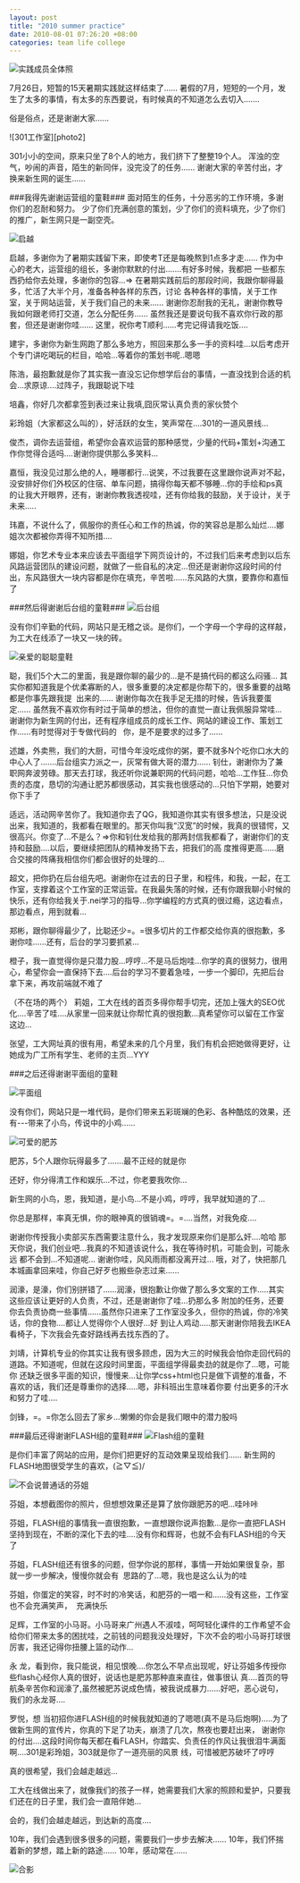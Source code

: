 ```yaml
---
layout: post
title: "2010 summer practice"
date: 2010-08-01 07:26:20 +08:00
categories: team life college
---
```

![实践成员全体照][photo1]

7月26日，短暂的15天暑期实践就这样结束了......
暑假的7月，短短的一个月，发生了太多的事情，有太多的东西要说，有时候真的不知道怎么去切入.......

俗是俗点，还是谢谢大家......

![301工作室][photo2]

301小小的空间，原来只坐了8个人的地方，我们挤下了整整19个人。
浑浊的空气，吵闹的声音，陌生的新同伴，没完没了的任务......
谢谢大家的辛苦付出，才换来新生网的诞生......

###我得先谢谢运营组的童鞋###
面对陌生的任务，十分恶劣的工作环境，多谢你们的忍耐和努力。
少了你们充满创意的策划，少了你们的资料填充，少了你们的推广，新生网只是一副空壳。<!--more-->

![启越][photo3]

启越，多谢你为了暑期实践留下来，即使考T还是每晚熬到1点多才走......
作为中心的老大，运营组的组长，多谢你默默的付出.......有好多时候，我都把
一些都东西扔给你去处理，多谢你的包容...=&gt;
在暑期实践前后的那段时间，我跟你聊得最多，忙活了大半个月，准备各种各样的东西，讨论
各种各样的事情，关于工作室，关于网站运营，关于我们自己的未来......
谢谢你忍耐我的无礼，谢谢你教导我如何跟老师打交道，怎么分配任务......
虽然我还是要说句我不喜欢你行政的那套，但还是谢谢你哇......
这里，祝你考T顺利......考完记得请我吃饭....

建宇，多谢你为新生网跑了那么多地方，照回来那么多一手的资料哇...以后考虑开个专门讲吃喝玩的栏目，哈哈...等着你的策划书呢..嗯嗯

陈浩，最抱歉就是你了其实我一直没忘记你想学后台的事情，一直没找到合适的机会...求原谅....过阵子，我跟聪说下哇

培鑫，你好几次都拿签到表过来让我填,囧灰常认真负责的家伙赞个

彩玲姐（大家都这么叫的），好活跃的女生，笑声常在....301的一道风景线...

俊杰，调你去运营组，希望你会喜欢运营的那种感觉，少量的代码+策划+沟通工作你觉得合适吗....谢谢你提供那么多笑料...

嘉恒，我没见过那么绝的人，睡哪都行...说笑，不过我要在这里跟你说声对不起，没安排好你们外校区的住宿、单车问题，搞得你每天都不够睡...你的手绘和ps真的让我大开眼界，还有，谢谢你教我透视哇，还有你给我的鼓励，关于设计，关于未来.....

玮嘉，不说什么了，佩服你的责任心和工作的热诚，你的笑容总是那么灿烂....娜姐次次都被你弄得不知所措....

娜姐，你艺术专业本来应该去平面组学下网页设计的，不过我们后来考虑到以后东风路运营团队的建设问题，就做了一些自私的决定...但还是谢谢你这段时间的付出，东风路很大一块内容都是你在填充，辛苦啦......东风路的大旗，要靠你和嘉恒了


###然后得谢谢后台组的童鞋###
![后台组][photo4]

没有你们辛勤的代码，网站只是无稽之谈。是你们，一个字母一个字母的这样敲，为工大在线添了一块又一块的砖。

![亲爱的聪聪童鞋][photo5]

聪，我们5个大二的里面，我是跟你聊的最少的...是不是搞代码的都这么闷骚...
其实你都知道我是个优柔寡断的人，很多重要的决定都是你帮下的，很多重要的战略都是你事先跟我提  出来的......
谢谢你每次在我手足无措的时候，告诉我要蛋定......
虽然我不喜欢你有时过于简单的想法，但你的直觉一直让我佩服异常哇...
谢谢你为新生网的付出，还有程序组成员的成长工作、网站的建设工作、策划工作......有时觉得对于专做代码的   你，是不是要求的过多了......

述雄，外卖熊，我们的大厨，可惜今年没吃成你的粥，要不就多N个吃你口水大的中心人了.......后台组实力派之一，灰常有做大哥的潜力......
钊仕，谢谢你为了兼职网奔波劳碌。那天去打球，我还听你说兼职网的代码问题，哈哈...工作狂...你负责的态度，恳切的沟通让肥苏都很感动，其实我也很感动的...只怕下学期，她要对你下手了

适远，活动网辛苦你了。我知道你去了QG，我知道你其实有很多想法，只是没说出来，我知道的，我都看在眼里的。那天你叫我“汉宽”的时候，我真的很错愕，又 很高兴。你变了...不是么？=&gt;你和钊仕发给我的那两封信我都看了，谢谢你们的支持和鼓励....以后，要继续把团队的精神发扬下去，把我们的高 度推得更高......磨合交接的阵痛我相信你们都会很好的处理的...

超文，把你扔在后台组先吧。谢谢你在过去的日子里，和程伟，和我，一起，在工作室，支撑着这个工作室的正常运营。在我最失落的时候，还有你跟我聊小时候的快乐，还有你给我关于.nei学习的指导...你学编程的方式真的很过瘾，这边看点，那边看点，用到就看...

郑彬，跟你聊得最少了，比聪还少=。=很多切片的工作都交给你真的很抱歉，多谢你哇......还有，后台的学习要抓紧...

橙子，我一直觉得你是只潜力股...哼哼...不是马后炮哇...你学的真的很努力，很用心，希望你会一直保持下去....后台的学习不要着急哇，一步一个脚印，先把后台拿下来，再攻前端就不难了

（不在场的两个）
莉姐，工大在线的首页多得你帮手切完，还加上强大的SEO优化....辛苦了哇....从家里一回来就让你帮忙真的很抱歉...真希望你可以留在工作室这边...

张望，工大网址真的很有用，希望未来的几个月里，我们有机会把她做得更好，让她成为广工所有学生、老师的主页...YYY

###之后还得谢谢平面组的童鞋

![平面组][photo6]

没有你们，网站只是一堆代码，是你们带来五彩斑斓的色彩、各种酷炫的效果，还有---带来了小鸟，传说中的小鸡......

![可爱的肥苏][photo7]

肥苏，5个人跟你玩得最多了.......最不正经的就是你

还好，你分得清工作和娱乐...不过，你老要我吹你...

新生网的小鸟，恩，我知道，是小鸟...不是小鸡，哼哼，我早就知道的了...

你总是那样，率真无惧，你的眼神真的很销魂=。=....当然，对我免疫....

谢谢你传授我小卖部买东西需要注意什么，我才发现原来你们是那么奸....哈哈
那天你说，我们创业吧...我真的不知道该说什么，我在等待时机，可能会到，可能永远
都不会到...不知道呢...
谢谢你哇，风风雨雨都没离开过...
哦，对了，快把那几本城画拿回来哇，你自己好歹也搬些杂志过来......

润濠，是濠，你们别拼错了......润濠，很抱歉让你做了那么多文案的工作.....其实这些应该让更好的人负责，不过，还是谢谢你了哇...扔那么多 附加的任务，还要你去负责协商一些事情......虽然你只进来了工作室没多久，但你的热诚，你的冷笑话，你的食物....都让人觉得你个人很好...好 到让人鸡动.....那天谢谢你陪我去IKEA看椅子，下次我会先查好路线再去找东西的了。

刘靖，计算机专业的你其实让我有很多顾虑，因为大三的时候我会怕你走回代码的道路。不知道呢，但就在这段时间里面，平面组学得最卖劲的就是你了...嗯，可能你 还缺乏很多平面的知识，慢慢来...让你学css+html也只是做下调整的准备，不喜欢的话，我们还是尊重你的选择.....嗯，非科班出生意味着你要 付出更多的汗水和努力了哇....

剑锋，=。=你怎么回去了家乡...懒懒的你会是我们眼中的潜力股吗

###最后还得谢谢FLASH组的童鞋###
![Flash组的童鞋][photo9]

是你们丰富了网站的应用，是你们把更好的互动效果呈现给我们......
新生网的FLASH地图很受学生的喜欢，(≧▽≦)/

![不会说普通话的芬姐][photo10]

芬姐，本想截图你的照片，但想想效果还是算了放你跟肥苏的吧...哇咔咔

芬姐，FLASH组的事情我一直很抱歉，一直想跟你说声抱歉...是你一直把FLASH坚持到现在，不断的深化下去的哇....没有你和辉哥，也就不会有FLASH组的今天了

芬姐，FLASH组还有很多的问题，但学你说的那样，事情一开始如果很复杂，那就一步一步解决，慢慢你就会有  思路的了...嗯，我也是这么认为的哇

芬姐，你蛋定的笑容，时不时的冷笑话，和肥芬的一唱一和......没有这些，工作室也不会充满笑声，  充满快乐

足辉，工作室的小马哥。小马哥来广州遇人不淑哇，呵呵轻化课件的工作希望不会给你们带来太多的困扰哇，之前钱的问题我没处理好，下次不会的啦小马哥打球很厉害，我还记得你扭腰上篮的动作...

永 龙，看到你，我只能说，相见恨晚....你怎么不早点出现呢，好让芬姐多传授你些flash心经你人真的很好，说话也是肥苏那种直来直往，做事很认 真....首页的导航条辛苦你和润濠了,虽然被肥苏说成色情，被我说成暴力......好吧，恶心说句，我们的永龙哥....

罗悦，想 当初招你进FLASH组的时候我就知道的了嗯嗯(真不是马后炮啊).....为了做新生网的宣传片，你真的下足了功夫，崩溃了几次，熬夜也要赶出来， 谢谢你的付出....这段时间你每天都在看FLASH，你踏实、负责任的作风让我很泪牛满面啊....301是彩玲姐，303就是你了一道亮丽的风景 线，可惜被肥苏破坏了哼哼

真的很希望，我们会越走越远...

工大在线做出来了，就像我们的孩子一样，她需要我们大家的照顾和爱护，只要我们还在的日子里，我们会一直陪伴她...

会的，我们会越走越远，到达新的高度....

10年，我们会遇到很多很多的问题，需要我们一步步去解决......
10年，我们怀揣着新的梦想，踏上新的路途......
10年，感动常在......

![合影][photo11]


[photo1]:
[photo2]:http://farm5.static.flickr.com/4131/5052956553_aa958e08c8_b.jpg
[photo3]:http://farm5.static.flickr.com/4106/5052954287_f2f7098acd_m.jpg
[photo4]:http://farm5.static.flickr.com/4146/4981476121_24cb266d3e_z.jpg
[photo5]:http://farm5.static.flickr.com/4133/5052957377_e32cb799fb_m.jpg
[photo6]:http://farm5.static.flickr.com/4107/5052957607_74a3087daf_z.jpg
[photo7]:http://farm5.static.flickr.com/4089/5052955279_a1d3572628_m.jpg
[photo9]:http://farm5.static.flickr.com/4084/5052954991_98225a01d4_z.jpg
[photo10]:http://farm5.static.flickr.com/4112/4981474225_cb92c5314f_m.jpg
[photo11]:http://farm5.static.flickr.com/4126/5053576784_3416118d12.jpg
